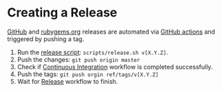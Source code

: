 # Creating a Release

[GitHub](https://github.com/stackmystack/your_gem_name/releases) and
[rubygems.org](https://rubygems.org/gems/your_gem_name)
releases are automated via
[GitHub actions](./.github/workflows/release.yml)
and triggered by pushing a tag.

1. Run the [release script](./scripts/release.sh): `scripts/release.sh v[X.Y.Z]`.
2. Push the changes: `git push origin master`
3. Check if [Continuous Integration](https://github.com/stackmystack/your_gem_name/actions)
   workflow is completed successfully.
4. Push the tags: `git push orgin ref/tags/v[X.Y.Z]`
5. Wait for [Release](https://github.com/stackmystack/your_gem_name/actions)
   workflow to finish.
